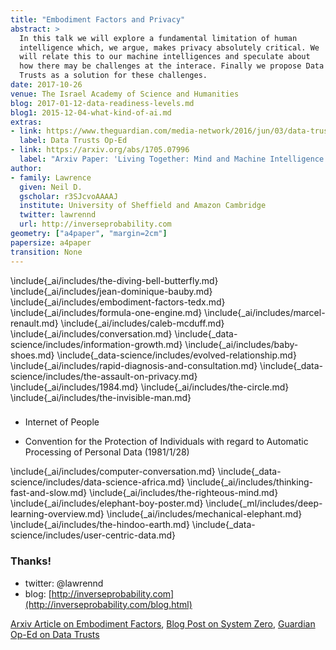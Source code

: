 ```yaml
---
title: "Embodiment Factors and Privacy"
abstract: >
  In this talk we will explore a fundamental limitation of human
  intelligence which, we argue, makes privacy absolutely critical. We
  will relate this to our machine intelligences and speculate about
  how there may be challenges at the interace. Finally we propose Data
  Trusts as a solution for these challenges.
date: 2017-10-26
venue: The Israel Academy of Science and Humanities
blog: 2017-01-12-data-readiness-levels.md
blog1: 2015-12-04-what-kind-of-ai.md
extras:
- link: https://www.theguardian.com/media-network/2016/jun/03/data-trusts-privacy-fears-feudalism-democracy
  label: Data Trusts Op-Ed
- link: https://arxiv.org/abs/1705.07996
  label: "Arxiv Paper: 'Living Together: Mind and Machine Intelligence'"
author:
- family: Lawrence
  given: Neil D.
  gscholar: r3SJcvoAAAAJ
  institute: University of Sheffield and Amazon Cambridge
  twitter: lawrennd
  url: http://inverseprobability.com
geometry: ["a4paper", "margin=2cm"]
papersize: a4paper
transition: None
---
```

\include{_ai/includes/the-diving-bell-butterfly.md}
\include{_ai/includes/jean-dominique-bauby.md}
\include{_ai/includes/embodiment-factors-tedx.md}
\include{_ai/includes/formula-one-engine.md}
\include{_ai/includes/marcel-renault.md}
\include{_ai/includes/caleb-mcduff.md}
\include{_ai/includes/conversation.md}
\include{_data-science/includes/information-growth.md}
\include{_ai/includes/baby-shoes.md}
\include{_data-science/includes/evolved-relationship.md}
\include{_ai/includes/rapid-diagnosis-and-consultation.md}
\include{_data-science/includes/the-assault-on-privacy.md}
\include{_ai/includes/1984.md}
\include{_ai/includes/the-circle.md}
\include{_ai/includes/the-invisible-man.md}

###

* Internet of People

* Convention for the Protection of Individuals with regard to Automatic
Processing of Personal Data (1981/1/28)

\include{_ai/includes/computer-conversation.md}
\include{_data-science/includes/data-science-africa.md}
\include{_ai/includes/thinking-fast-and-slow.md}
\include{_ai/includes/the-righteous-mind.md}
\include{_ai/includes/elephant-boy-poster.md}
\include{_ml/includes/deep-learning-overview.md}
\include{_ai/includes/mechanical-elephant.md}
\include{_ai/includes/the-hindoo-earth.md}
\include{_data-science/includes/user-centric-data.md}


<!--Ruth Gavison:

don't conflate privacy and the private
Balance between private and public.
Public makes free. No!

Circle vs 1984

Invisible Man

Corporate vs State

Hollrith Calculating machines vs ebola

Consent is neither necessary nor sufficient for giving up privacy.-->


### Thanks!

* twitter: \@lawrennd
* blog: [http://inverseprobability.com](http://inverseprobability.com/blog.html)


[Arxiv Article on Embodiment Factors](https://arxiv.org/abs/1705.07996),
[Blog Post on System Zero](http://inverseprobability.com/2015/12/04/what-kind-of-ai),
[Guardian Op-Ed on Data Trusts](https://www.theguardian.com/media-network/2016/jun/03/data-trusts-privacy-fears-feudalism-democracy)
